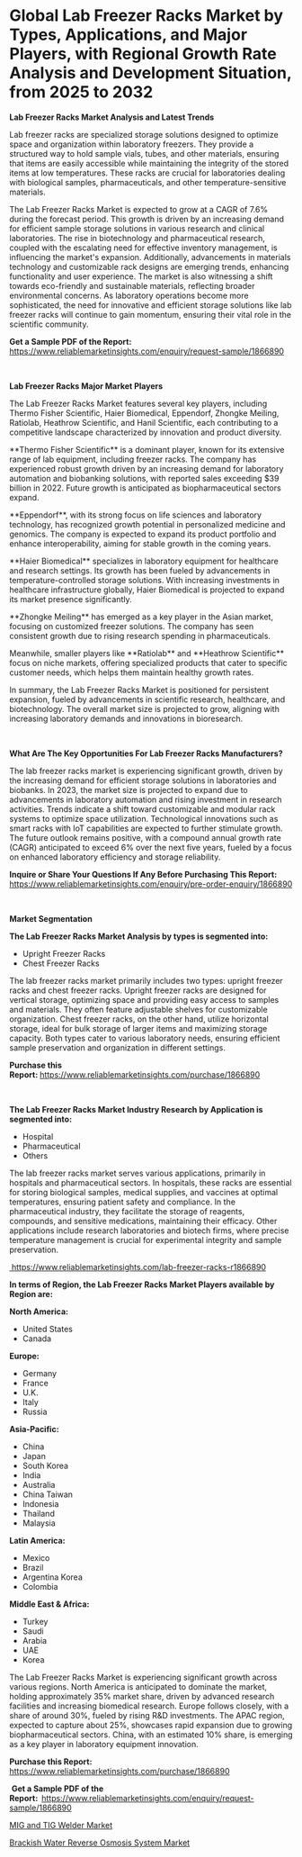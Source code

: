 <p><h1>Global Lab Freezer Racks Market by Types, Applications, and Major Players, with Regional Growth Rate Analysis and Development Situation, from 2025 to 2032</h1></p><p><strong>Lab Freezer Racks Market Analysis and Latest Trends</strong></p>
<p><p>Lab freezer racks are specialized storage solutions designed to optimize space and organization within laboratory freezers. They provide a structured way to hold sample vials, tubes, and other materials, ensuring that items are easily accessible while maintaining the integrity of the stored items at low temperatures. These racks are crucial for laboratories dealing with biological samples, pharmaceuticals, and other temperature-sensitive materials.</p><p>The Lab Freezer Racks Market is expected to grow at a CAGR of 7.6% during the forecast period. This growth is driven by an increasing demand for efficient sample storage solutions in various research and clinical laboratories. The rise in biotechnology and pharmaceutical research, coupled with the escalating need for effective inventory management, is influencing the market's expansion. Additionally, advancements in materials technology and customizable rack designs are emerging trends, enhancing functionality and user experience. The market is also witnessing a shift towards eco-friendly and sustainable materials, reflecting broader environmental concerns. As laboratory operations become more sophisticated, the need for innovative and efficient storage solutions like lab freezer racks will continue to gain momentum, ensuring their vital role in the scientific community.</p></p>
<p><strong>Get a Sample PDF of the Report:&nbsp;</strong> <a href="https://www.reliablemarketinsights.com/enquiry/request-sample/1866890?utm_campaign=2209&utm_medium=2&utm_source=Github&utm_content=ia&utm_term=11042025&utm_id=lab-freezer-racks">https://www.reliablemarketinsights.com/enquiry/request-sample/1866890</a></p>
<p>&nbsp;</p>
<p><strong>Lab Freezer Racks Major Market Players</strong></p>
<p><p>The Lab Freezer Racks Market features several key players, including Thermo Fisher Scientific, Haier Biomedical, Eppendorf, Zhongke Meiling, Ratiolab, Heathrow Scientific, and Hanil Scientific, each contributing to a competitive landscape characterized by innovation and product diversity.</p><p>**Thermo Fisher Scientific** is a dominant player, known for its extensive range of lab equipment, including freezer racks. The company has experienced robust growth driven by an increasing demand for laboratory automation and biobanking solutions, with reported sales exceeding $39 billion in 2022. Future growth is anticipated as biopharmaceutical sectors expand.</p><p>**Eppendorf**, with its strong focus on life sciences and laboratory technology, has recognized growth potential in personalized medicine and genomics. The company is expected to expand its product portfolio and enhance interoperability, aiming for stable growth in the coming years.</p><p>**Haier Biomedical** specializes in laboratory equipment for healthcare and research settings. Its growth has been fueled by advancements in temperature-controlled storage solutions. With increasing investments in healthcare infrastructure globally, Haier Biomedical is projected to expand its market presence significantly.</p><p>**Zhongke Meiling** has emerged as a key player in the Asian market, focusing on customized freezer solutions. The company has seen consistent growth due to rising research spending in pharmaceuticals.</p><p>Meanwhile, smaller players like **Ratiolab** and **Heathrow Scientific** focus on niche markets, offering specialized products that cater to specific customer needs, which helps them maintain healthy growth rates.</p><p>In summary, the Lab Freezer Racks Market is positioned for persistent expansion, fueled by advancements in scientific research, healthcare, and biotechnology. The overall market size is projected to grow, aligning with increasing laboratory demands and innovations in bioresearch.</p></p>
<p>&nbsp;</p>
<p><strong>What Are The Key Opportunities For Lab Freezer Racks Manufacturers?</strong></p>
<p><p>The lab freezer racks market is experiencing significant growth, driven by the increasing demand for efficient storage solutions in laboratories and biobanks. In 2023, the market size is projected to expand due to advancements in laboratory automation and rising investment in research activities. Trends indicate a shift toward customizable and modular rack systems to optimize space utilization. Technological innovations such as smart racks with IoT capabilities are expected to further stimulate growth. The future outlook remains positive, with a compound annual growth rate (CAGR) anticipated to exceed 6% over the next five years, fueled by a focus on enhanced laboratory efficiency and storage reliability.</p></p>
<p><strong>Inquire or Share Your Questions If Any Before Purchasing This Report:</strong> <a href="https://www.reliablemarketinsights.com/enquiry/pre-order-enquiry/1866890?utm_campaign=2209&utm_medium=2&utm_source=Github&utm_content=ia&utm_term=11042025&utm_id=lab-freezer-racks">https://www.reliablemarketinsights.com/enquiry/pre-order-enquiry/1866890</a></p>
<p>&nbsp;</p>
<p><strong>Market Segmentation</strong></p>
<p><strong>The Lab Freezer Racks Market Analysis by types is segmented into:</strong></p>
<p><ul><li>Upright Freezer Racks</li><li>Chest Freezer Racks</li></ul></p>
<p><p>The lab freezer racks market primarily includes two types: upright freezer racks and chest freezer racks. Upright freezer racks are designed for vertical storage, optimizing space and providing easy access to samples and materials. They often feature adjustable shelves for customizable organization. Chest freezer racks, on the other hand, utilize horizontal storage, ideal for bulk storage of larger items and maximizing storage capacity. Both types cater to various laboratory needs, ensuring efficient sample preservation and organization in different settings.</p></p>
<p><strong>Purchase this Report:&nbsp;</strong><a href="https://www.reliablemarketinsights.com/purchase/1866890?utm_campaign=2209&utm_medium=2&utm_source=Github&utm_content=ia&utm_term=11042025&utm_id=lab-freezer-racks">https://www.reliablemarketinsights.com/purchase/1866890</a></p>
<p>&nbsp;</p>
<p><strong>The Lab Freezer Racks Market Industry Research by Application is segmented into:</strong></p>
<p><ul><li>Hospital</li><li>Pharmaceutical</li><li>Others</li></ul></p>
<p><p>The lab freezer racks market serves various applications, primarily in hospitals and pharmaceutical sectors. In hospitals, these racks are essential for storing biological samples, medical supplies, and vaccines at optimal temperatures, ensuring patient safety and compliance. In the pharmaceutical industry, they facilitate the storage of reagents, compounds, and sensitive medications, maintaining their efficacy. Other applications include research laboratories and biotech firms, where precise temperature management is crucial for experimental integrity and sample preservation.</p></p>
<p><a href="https://www.reliablemarketinsights.com/lab-freezer-racks-r1866890?utm_campaign=2209&utm_medium=2&utm_source=Github&utm_content=ia&utm_term=11042025&utm_id=lab-freezer-racks">&nbsp;https://www.reliablemarketinsights.com/lab-freezer-racks-r1866890</a></p>
<p><strong>In terms of Region, the Lab Freezer Racks Market Players available by Region are:</strong></p>
<p>
    <p> <strong> North America: </strong>
        <ul>
            <li>United States</li>
            <li>Canada</li>
        </ul>
        </p> 
    <p> <strong> Europe: </strong>
        <ul>
            <li>Germany</li>
            <li>France</li>
            <li>U.K.</li>
            <li>Italy</li>
            <li>Russia</li>
        </ul>
        </p> 
    <p> <strong> Asia-Pacific: </strong>
        <ul>
            <li>China</li>
            <li>Japan</li>
            <li>South Korea</li>
            <li>India</li>
            <li>Australia</li>
            <li>China Taiwan</li>
            <li>Indonesia</li>
            <li>Thailand</li>
            <li>Malaysia</li>
        </ul>
        </p> 
    <p> <strong> Latin America: </strong>
        <ul>
            <li>Mexico</li>
            <li>Brazil</li>
            <li>Argentina Korea</li>
            <li>Colombia</li>
        </ul>
        </p> 
    <p> <strong> Middle East & Africa: </strong>
        <ul>
            <li>Turkey</li>
            <li>Saudi</li>
            <li>Arabia</li>
            <li>UAE</li>
            <li>Korea</li>
        </ul>
    </p>
    </p>
<p><p>The Lab Freezer Racks Market is experiencing significant growth across various regions. North America is anticipated to dominate the market, holding approximately 35% market share, driven by advanced research facilities and increasing biomedical research. Europe follows closely, with a share of around 30%, fueled by rising R&D investments. The APAC region, expected to capture about 25%, showcases rapid expansion due to growing biopharmaceutical sectors. China, with an estimated 10% share, is emerging as a key player in laboratory equipment innovation.</p></p>
<p><strong>Purchase this Report: </strong><a href="https://www.reliablemarketinsights.com/purchase/1866890?utm_campaign=2209&utm_medium=2&utm_source=Github&utm_content=ia&utm_term=11042025&utm_id=lab-freezer-racks">https://www.reliablemarketinsights.com/purchase/1866890</a></p>
<p>&nbsp;<strong>Get a Sample PDF of the Report:&nbsp;&nbsp;</strong><a href="https://www.reliablemarketinsights.com/enquiry/request-sample/1866890?utm_campaign=2209&utm_medium=2&utm_source=Github&utm_content=ia&utm_term=11042025&utm_id=lab-freezer-racks">https://www.reliablemarketinsights.com/enquiry/request-sample/1866890</a></p>
<p><strong></strong></p>
<p><p><a href="https://github.com/elroddrewspm/Market-Research-Report-List-1/blob/main/mig-and-tig-welder-market.md?utm_campaign=2209&utm_medium=2&utm_source=Github&utm_content=ia&utm_term=11042025&utm_id=lab-freezer-racks">MIG and TIG Welder Market</a></p><p><a href="https://github.com/helmeludu/Market-Research-Report-List-1/blob/main/brackish-water-reverse-osmosis-system-market.md?utm_campaign=2209&utm_medium=2&utm_source=Github&utm_content=ia&utm_term=11042025&utm_id=lab-freezer-racks">Brackish Water Reverse Osmosis System Market</a></p></p>